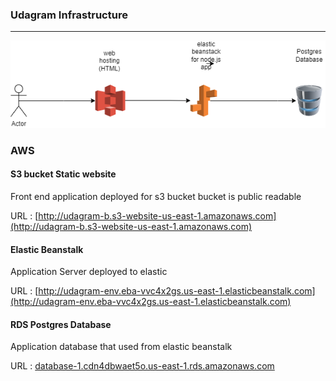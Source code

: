 ### Udagram Infrastructure

---

![Infrastructure](infrastructure.png)


### AWS

#### S3 bucket Static website

Front end application deployed for s3 bucket
bucket is public readable

URL : [http://udagram-b.s3-website-us-east-1.amazonaws.com](http://udagram-b.s3-website-us-east-1.amazonaws.com)


#### Elastic Beanstalk

Application Server deployed to elastic 

URL : [http://udagram-env.eba-vvc4x2gs.us-east-1.elasticbeanstalk.com](http://udagram-env.eba-vvc4x2gs.us-east-1.elasticbeanstalk.com)

#### RDS Postgres Database

Application database that used from elastic beanstalk

URL : [database-1.cdn4dbwaet5o.us-east-1.rds.amazonaws.com
]()